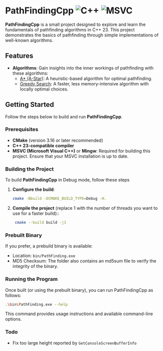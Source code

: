 # PathFindingCpp ![C++](https://img.shields.io/badge/c++-%2300599C.svg?style=for-the-badge&logo=c%2B%2B&logoColor=white) ![MSVC](https://img.shields.io/badge/MSVC-%23007ACC.svg?style=for-the-badge&logo=visual-studio&logoColor=white)

**PathFindingCpp** is a small project designed to explore and learn the fundamentals of pathfinding algorithms in C++ 23. This project demonstrates the basics of pathfinding through simple implementations of well-known algorithms.

## Features

- **Algorithms**: Gain insights into the inner workings of pathfinding with these algorithms:
  - [A* (A-Star)](https://en.wikipedia.org/wiki/A*_search_algorithm): A heuristic-based algorithm for optimal pathfinding.
  - [Greedy Search](https://en.wikipedia.org/wiki/Greedy_algorithm): A faster, less memory-intensive algorithm with locally optimal choices.

## Getting Started

Follow the steps below to build and run **PathFindingCpp**.

### Prerequisites

- **CMake** (version 3.16 or later recommended)
- **C++ 23-compatible compiler**
- **MSVC (Microsoft Visual C++)** or **Mingw**: Required for building this project. Ensure that your MSVC installation is up to date.

### Building the Project

To build **PathFindingCpp** in Debug mode, follow these steps

1. **Configure the build**:
   ```bash
   cmake -Bbuild -DCMAKE_BUILD_TYPE=Debug -H.
   ```
2. **Compile the project** (replace 1 with the number of threads you want to use for a faster build)::
   ```bash
    cmake --build build -j1
   ```

### Prebuilt Binary

If you prefer, a prebuild binary is available:

- Location: `bin/PathFinding.exe`
- MD5 Checksum: The folder also contains an md5sum file to verify the integrity of the binary.

### Running the Program

Once built (or using the prebuilt binary), you can run PathFindingCpp as follows:

```bash
.\bin\PathFinding.exe --help
```

This command provides usage instructions and available command-line options.

### Todo

- Fix too large height reported by `GetConsoleScreenBufferInfo`